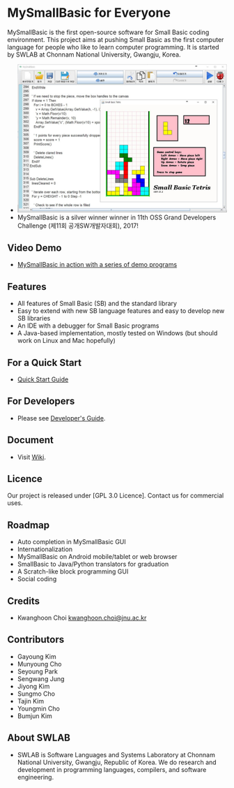 # MySmallBasic for Everyone
MySmallBasic is the first open-source software for Small Basic coding environment. This project aims at pushing Small Basic as the first computer language for people who like to learn computer programming. It is started by SWLAB at Chonnam National University, Gwangju, Korea.
- <img src="https://github.com/kwanghoon/MySmallBasic/blob/master/MySmallBasic/docs/SCREENSHOT/gui_tetris.JPG" width="640"/>
- MySmallBasic is a silver winner winner in 11th OSS Grand Developers Challenge (제11회 공개SW개발자대회), 2017!

## Video Demo
- <a href="https://youtu.be/5GE5OvxxhKA">MySmallBasic in action with a series of demo programs</a>

## Features
- All features of Small Basic (SB) and the standard library	
- Easy to extend with new SB language features and easy to develop new SB libraries		
- An IDE with a debugger for Small Basic programs		
- A Java-based implementation, mostly tested on Windows (but should work on Linux and Mac hopefully)

## For a Quick Start
 - [Quick Start Guide](https://github.com/kwanghoon/MySmallBasic/wiki/Quick-Start-Guide)

## For Developers
 - Please see [Developer's Guide](https://github.com/kwanghoon/MySmallBasic/wiki/Developer's-Guide).

## Document
 - Visit [Wiki](https://github.com/kwanghoon/MySmallBasic/wiki).

## Licence
Our project is released under [GPL 3.0 Licence]. Contact us for commercial uses.

## Roadmap
- Auto completion in MySmallBasic GUI
- Internationalization 
- MySmallBasic on Android mobile/tablet or web browser
- SmallBasic to Java/Python translators for graduation
- A Scratch-like block programming GUI
- Social coding 

## Credits
- Kwanghoon Choi <kwanghoon.choi@jnu.ac.kr>

## Contributors
- Gayoung Kim
- Munyoung Cho
- Seyoung Park
- Sengwang Jung
- Jiyong Kim
- Sungmo Cho
- Tajin Kim
- Youngmin Cho
- Bumjun Kim

## About SWLAB
- SWLAB is Software Languages and Systems Laboratory at Chonnam National University, Gwangju, Republic of Korea. We do research and development in programming languages, compilers, and software engineering. 
